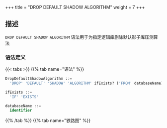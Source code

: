 +++
title = "DROP DEFAULT SHADOW ALGORITHM"
weight = 7
+++

## 描述

`DROP DEFAULT SHADOW ALGORITHM` 语法用于为指定逻辑库删除默认影子库压测算法

### 语法定义

{{< tabs >}}
{{% tab name="语法" %}}
```sql
DropDefaultShadowAlgorithm ::=
  'DROP' 'DEFAULT' 'SHADOW' 'ALGORITHM' ifExists? ('FROM' databaseName)?

ifExists ::=
  'IF' 'EXISTS'

databaseName ::=
  identifier
```
{{% /tab %}}
{{% tab name="铁路图" %}}
<iframe frameborder="0" name="diagram" id="diagram" width="100%" height="100%"></iframe>
{{% /tab %}}
{{< /tabs >}}

### 补充说明

- 未指定 `databaseName` 时，默认是当前使用的 `DATABASE`。 如果也未使用 `DATABASE` 则会提示 `No database selected`；
- `ifExists` 子句用于避免 `Default shadow algorithm not exists` 错误。

### 示例

- 为指定数据库删除默认影子库压测算法

```sql
DROP DEFAULT SHADOW ALGORITHM FROM shadow_db;
```

- 为当前数据库删除默认影子库压测算法

```sql
DROP DEFAULT SHADOW ALGORITHM;
```

- 使用 `ifExists` 子句删除默认影子库压测算法

```sql
DROP DEFAULT SHADOW ALGORITHM IF EXISTS;
```

### 保留字

`DROP`、`DEFAULT`、`SHADOW`、`ALGORITHM`、`FROM`

### 相关链接

- [保留字](/cn/user-manual/shardingsphere-proxy/distsql/syntax/reserved-word/)